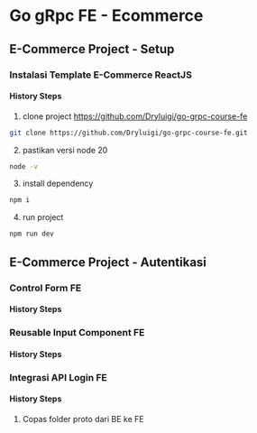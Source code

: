 # Go gRpc FE - Ecommerce

## E-Commerce Project - Setup
### Instalasi Template E-Commerce ReactJS
#### History Steps
1. clone project https://github.com/Dryluigi/go-grpc-course-fe
```bash
git clone https://github.com/Dryluigi/go-grpc-course-fe.git

```

2. pastikan versi node 20
```bash
node -v

```

3. install dependency
```bash
npm i

```

4. run project
```bash
npm run dev

```

## E-Commerce Project - Autentikasi
### Control Form FE
#### History Steps


### Reusable Input Component FE
#### History Steps

### Integrasi API Login FE
#### History Steps
1. Copas folder proto dari BE ke FE
